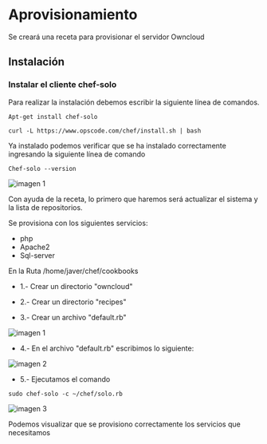 # Aprovisionamiento

Se creará una receta para provisionar el servidor Owncloud 

## Instalación

### Instalar el cliente chef-solo 

Para realizar la instalación debemos escribir la siguiente línea de comandos.

```Apt-get install chef-solo ```

```curl -L https://www.opscode.com/chef/install.sh | bash```

Ya instalado podemos verificar que se ha instalado correctamente ingresando la siguiente línea de comando 

```Chef-solo --version``` 

![imagen 1](https://user-images.githubusercontent.com/32844919/32694308-095a7cd2-c73d-11e7-8eb8-93d02d22a3ac.JPG)

Con ayuda de la receta, lo primero que haremos será actualizar el sistema y la lista de repositorios.

Se provisiona con los siguientes servicios:

* php 
* Apache2
* Sql-server

En la  Ruta /home/javer/chef/cookbooks

* 1.- Crear un directorio "owncloud" 

* 2.- Crear un directorio "recipes"

* 3.- Crear un archivo "default.rb"

![imagen 1](https://user-images.githubusercontent.com/32844919/32694355-eb5f805a-c73d-11e7-8eea-dac39e24a22c.JPG)

* 4.- En el archivo "default.rb" escribimos lo siguiente:

![imagen 2](https://user-images.githubusercontent.com/32844919/32694363-3389c0fc-c73e-11e7-8741-f676379b2897.JPG)

* 5.- Ejecutamos el comando 
```
sudo chef-solo -c ~/chef/solo.rb
```

![imagen 3](https://user-images.githubusercontent.com/32844919/32694373-762a0278-c73e-11e7-93ad-a2dfc3eb744a.JPG)

Podemos visualizar que se provisiono correctamente los servicios que necesitamos
